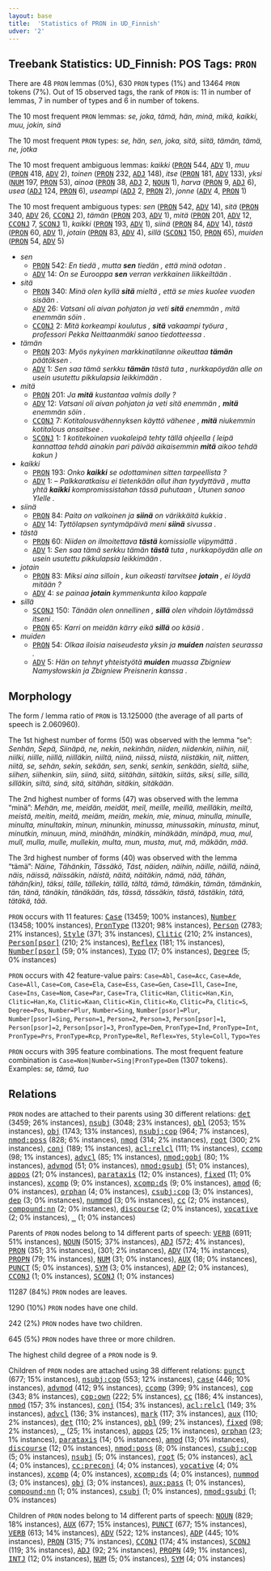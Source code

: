 ```yaml
---
layout: base
title:  'Statistics of PRON in UD_Finnish'
udver: '2'
---
```


## Treebank Statistics: UD_Finnish: POS Tags: `PRON`

There are 48 `PRON` lemmas (0%), 630 `PRON` types (1%) and 13464 `PRON` tokens (7%).
Out of 15 observed tags, the rank of `PRON` is: 11 in number of lemmas, 7 in number of types and 6 in number of tokens.

The 10 most frequent `PRON` lemmas: <em>se, joka, tämä, hän, minä, mikä, kaikki, muu, jokin, sinä</em>

The 10 most frequent `PRON` types:  <em>se, hän, sen, joka, sitä, siitä, tämän, tämä, ne, jotka</em>

The 10 most frequent ambiguous lemmas: <em>kaikki</em> (<tt><a href="fi-pos-PRON.html">PRON</a></tt> 544, <tt><a href="fi-pos-ADV.html">ADV</a></tt> 1), <em>muu</em> (<tt><a href="fi-pos-PRON.html">PRON</a></tt> 418, <tt><a href="fi-pos-ADV.html">ADV</a></tt> 2), <em>toinen</em> (<tt><a href="fi-pos-PRON.html">PRON</a></tt> 232, <tt><a href="fi-pos-ADJ.html">ADJ</a></tt> 148), <em>itse</em> (<tt><a href="fi-pos-PRON.html">PRON</a></tt> 181, <tt><a href="fi-pos-ADV.html">ADV</a></tt> 133), <em>yksi</em> (<tt><a href="fi-pos-NUM.html">NUM</a></tt> 197, <tt><a href="fi-pos-PRON.html">PRON</a></tt> 53), <em>ainoa</em> (<tt><a href="fi-pos-PRON.html">PRON</a></tt> 38, <tt><a href="fi-pos-ADJ.html">ADJ</a></tt> 2, <tt><a href="fi-pos-NOUN.html">NOUN</a></tt> 1), <em>harva</em> (<tt><a href="fi-pos-PRON.html">PRON</a></tt> 9, <tt><a href="fi-pos-ADJ.html">ADJ</a></tt> 6), <em>usea</em> (<tt><a href="fi-pos-ADJ.html">ADJ</a></tt> 124, <tt><a href="fi-pos-PRON.html">PRON</a></tt> 6), <em>useampi</em> (<tt><a href="fi-pos-ADJ.html">ADJ</a></tt> 2, <tt><a href="fi-pos-PRON.html">PRON</a></tt> 2), <em>jonne</em> (<tt><a href="fi-pos-ADV.html">ADV</a></tt> 4, <tt><a href="fi-pos-PRON.html">PRON</a></tt> 1)

The 10 most frequent ambiguous types:  <em>sen</em> (<tt><a href="fi-pos-PRON.html">PRON</a></tt> 542, <tt><a href="fi-pos-ADV.html">ADV</a></tt> 14), <em>sitä</em> (<tt><a href="fi-pos-PRON.html">PRON</a></tt> 340, <tt><a href="fi-pos-ADV.html">ADV</a></tt> 26, <tt><a href="fi-pos-CCONJ.html">CCONJ</a></tt> 2), <em>tämän</em> (<tt><a href="fi-pos-PRON.html">PRON</a></tt> 203, <tt><a href="fi-pos-ADV.html">ADV</a></tt> 1), <em>mitä</em> (<tt><a href="fi-pos-PRON.html">PRON</a></tt> 201, <tt><a href="fi-pos-ADV.html">ADV</a></tt> 12, <tt><a href="fi-pos-CCONJ.html">CCONJ</a></tt> 7, <tt><a href="fi-pos-SCONJ.html">SCONJ</a></tt> 1), <em>kaikki</em> (<tt><a href="fi-pos-PRON.html">PRON</a></tt> 193, <tt><a href="fi-pos-ADV.html">ADV</a></tt> 1), <em>siinä</em> (<tt><a href="fi-pos-PRON.html">PRON</a></tt> 84, <tt><a href="fi-pos-ADV.html">ADV</a></tt> 14), <em>tästä</em> (<tt><a href="fi-pos-PRON.html">PRON</a></tt> 60, <tt><a href="fi-pos-ADV.html">ADV</a></tt> 1), <em>jotain</em> (<tt><a href="fi-pos-PRON.html">PRON</a></tt> 83, <tt><a href="fi-pos-ADV.html">ADV</a></tt> 4), <em>sillä</em> (<tt><a href="fi-pos-SCONJ.html">SCONJ</a></tt> 150, <tt><a href="fi-pos-PRON.html">PRON</a></tt> 65), <em>muiden</em> (<tt><a href="fi-pos-PRON.html">PRON</a></tt> 54, <tt><a href="fi-pos-ADV.html">ADV</a></tt> 5)


* <em>sen</em>
  * <tt><a href="fi-pos-PRON.html">PRON</a></tt> 542: <em>En tiedä , mutta <b>sen</b> tiedän , että minä odotan .</em>
  * <tt><a href="fi-pos-ADV.html">ADV</a></tt> 14: <em>On se Eurooppa <b>sen</b> verran verkkainen liikkeiltään .</em>
* <em>sitä</em>
  * <tt><a href="fi-pos-PRON.html">PRON</a></tt> 340: <em>Minä olen kyllä <b>sitä</b> mieltä , että se mies kuolee vuoden sisään .</em>
  * <tt><a href="fi-pos-ADV.html">ADV</a></tt> 26: <em>Vatsani oli aivan pohjaton ja veti <b>sitä</b> enemmän , mitä enemmän söin .</em>
  * <tt><a href="fi-pos-CCONJ.html">CCONJ</a></tt> 2: <em>Mitä korkeampi koulutus , <b>sitä</b> vakaampi työura , professori Pekka Neittaanmäki sanoo tiedotteessa .</em>
* <em>tämän</em>
  * <tt><a href="fi-pos-PRON.html">PRON</a></tt> 203: <em>Myös nykyinen markkinatilanne oikeuttaa <b>tämän</b> päätöksen .</em>
  * <tt><a href="fi-pos-ADV.html">ADV</a></tt> 1: <em>Sen saa tämä serkku <b>tämän</b> tästä tuta , nurkkapöydän alle on usein usutettu pikkulapsia leikkimään .</em>
* <em>mitä</em>
  * <tt><a href="fi-pos-PRON.html">PRON</a></tt> 201: <em>Ja <b>mitä</b> kustantaa valmis dolly ?</em>
  * <tt><a href="fi-pos-ADV.html">ADV</a></tt> 12: <em>Vatsani oli aivan pohjaton ja veti sitä enemmän , <b>mitä</b> enemmän söin .</em>
  * <tt><a href="fi-pos-CCONJ.html">CCONJ</a></tt> 7: <em>Kotitalousvähennyksen käyttö vähenee , <b>mitä</b> niukemmin kotitalous ansaitsee .</em>
  * <tt><a href="fi-pos-SCONJ.html">SCONJ</a></tt> 1: <em>1 kotitekoinen vuokaleipä tehty tällä ohjeella ( leipä kannattaa tehdä ainakin pari päivää aikaisemmin <b>mitä</b> aikoo tehdä kakun )</em>
* <em>kaikki</em>
  * <tt><a href="fi-pos-PRON.html">PRON</a></tt> 193: <em>Onko <b>kaikki</b> se odottaminen sitten tarpeellista ?</em>
  * <tt><a href="fi-pos-ADV.html">ADV</a></tt> 1: <em>– Palkkaratkaisu ei tietenkään ollut ihan tyydyttävä , mutta yhtä <b>kaikki</b> kompromissistahan tässä puhutaan , Utunen sanoo Ylelle .</em>
* <em>siinä</em>
  * <tt><a href="fi-pos-PRON.html">PRON</a></tt> 84: <em>Paita on valkoinen ja <b>siinä</b> on värikkäitä kukkia .</em>
  * <tt><a href="fi-pos-ADV.html">ADV</a></tt> 14: <em>Tyttölapsen syntymäpäivä meni <b>siinä</b> sivussa .</em>
* <em>tästä</em>
  * <tt><a href="fi-pos-PRON.html">PRON</a></tt> 60: <em>Niiden on ilmoitettava <b>tästä</b> komissiolle viipymättä .</em>
  * <tt><a href="fi-pos-ADV.html">ADV</a></tt> 1: <em>Sen saa tämä serkku tämän <b>tästä</b> tuta , nurkkapöydän alle on usein usutettu pikkulapsia leikkimään .</em>
* <em>jotain</em>
  * <tt><a href="fi-pos-PRON.html">PRON</a></tt> 83: <em>Miksi aina silloin , kun oikeasti tarvitsee <b>jotain</b> , ei löydä mitään ?</em>
  * <tt><a href="fi-pos-ADV.html">ADV</a></tt> 4: <em>se painaa <b>jotain</b> kymmenkunta kiloo kappale</em>
* <em>sillä</em>
  * <tt><a href="fi-pos-SCONJ.html">SCONJ</a></tt> 150: <em>Tänään olen onnellinen , <b>sillä</b> olen vihdoin löytämässä itseni .</em>
  * <tt><a href="fi-pos-PRON.html">PRON</a></tt> 65: <em>Karri on meidän kärry eikä <b>sillä</b> oo käsiä .</em>
* <em>muiden</em>
  * <tt><a href="fi-pos-PRON.html">PRON</a></tt> 54: <em>Olkaa iloisia naiseudesta yksin ja <b>muiden</b> naisten seurassa .</em>
  * <tt><a href="fi-pos-ADV.html">ADV</a></tt> 5: <em>Hän on tehnyt yhteistyötä <b>muiden</b> muassa Zbigniew Namysłowskin ja Zbigniew Preisnerin kanssa .</em>

## Morphology

The form / lemma ratio of `PRON` is 13.125000 (the average of all parts of speech is 2.060960).

The 1st highest number of forms (50) was observed with the lemma “se”: <em>Senhän, Sepä, Siinäpä, ne, nekin, nekinhän, niiden, niidenkin, niihin, niil, niilki, niille, niillä, niilläkin, niiltä, niinä, niissä, niistä, niistäkin, niit, niitten, niitä, se, sehän, sekin, sekään, sen, senki, senkin, senkään, sieltä, siihe, siihen, siihenkin, siin, siinä, siitä, siitähän, siitäkin, siitäs, siksi, sille, sillä, silläkin, siltä, sinä, sitä, sitähän, sitäkin, sitäkään</em>.

The 2nd highest number of forms (47) was observed with the lemma “minä”: <em>Mehän, me, meidän, meidät, meil, meille, meillä, meilläkin, meiltä, meistä, meitin, meitä, meiäm, meiän, mekin, mie, minua, minulla, minulle, minulta, minultakin, minun, minunkin, minussa, minussakin, minusta, minut, minutkin, minuun, minä, minähän, minäkin, minäkään, minäpä, mua, mul, mull, mulla, mulle, mullekin, multa, mun, musta, mut, mä, mäkään, mää</em>.

The 3rd highest number of forms (40) was observed with the lemma “tämä”: <em>Näine, Tähänkin, Tässäkö, Täst, näiden, näihin, näille, näillä, näinä, näis, näissä, näissäkin, näistä, näitä, näitäkin, nämä, nää, tähän, tähän(kin), täksi, tälle, tällekin, tällä, tältä, tämä, tämäkin, tämän, tämänkin, tän, tänä, tänäkin, tänäkään, täs, tässä, tässäkin, tästä, tästäkin, tätä, tätäkä, tää</em>.

`PRON` occurs with 11 features: <tt><a href="fi-feat-Case.html">Case</a></tt> (13459; 100% instances), <tt><a href="fi-feat-Number.html">Number</a></tt> (13458; 100% instances), <tt><a href="fi-feat-PronType.html">PronType</a></tt> (13201; 98% instances), <tt><a href="fi-feat-Person.html">Person</a></tt> (2783; 21% instances), <tt><a href="fi-feat-Style.html">Style</a></tt> (371; 3% instances), <tt><a href="fi-feat-Clitic.html">Clitic</a></tt> (210; 2% instances), <tt><a href="fi-feat-Person-psor.html">Person[psor]</a></tt> (210; 2% instances), <tt><a href="fi-feat-Reflex.html">Reflex</a></tt> (181; 1% instances), <tt><a href="fi-feat-Number-psor.html">Number[psor]</a></tt> (59; 0% instances), <tt><a href="fi-feat-Typo.html">Typo</a></tt> (17; 0% instances), <tt><a href="fi-feat-Degree.html">Degree</a></tt> (5; 0% instances)

`PRON` occurs with 42 feature-value pairs: `Case=Abl`, `Case=Acc`, `Case=Ade`, `Case=All`, `Case=Com`, `Case=Ela`, `Case=Ess`, `Case=Gen`, `Case=Ill`, `Case=Ine`, `Case=Ins`, `Case=Nom`, `Case=Par`, `Case=Tra`, `Clitic=Han`, `Clitic=Han,Kin`, `Clitic=Han,Ko`, `Clitic=Kaan`, `Clitic=Kin`, `Clitic=Ko`, `Clitic=Pa`, `Clitic=S`, `Degree=Pos`, `Number=Plur`, `Number=Sing`, `Number[psor]=Plur`, `Number[psor]=Sing`, `Person=1`, `Person=2`, `Person=3`, `Person[psor]=1`, `Person[psor]=2`, `Person[psor]=3`, `PronType=Dem`, `PronType=Ind`, `PronType=Int`, `PronType=Prs`, `PronType=Rcp`, `PronType=Rel`, `Reflex=Yes`, `Style=Coll`, `Typo=Yes`

`PRON` occurs with 395 feature combinations.
The most frequent feature combination is `Case=Nom|Number=Sing|PronType=Dem` (1307 tokens).
Examples: <em>se, tämä, tuo</em>


## Relations

`PRON` nodes are attached to their parents using 30 different relations: <tt><a href="fi-dep-det.html">det</a></tt> (3459; 26% instances), <tt><a href="fi-dep-nsubj.html">nsubj</a></tt> (3048; 23% instances), <tt><a href="fi-dep-obl.html">obl</a></tt> (2053; 15% instances), <tt><a href="fi-dep-obj.html">obj</a></tt> (1743; 13% instances), <tt><a href="fi-dep-nsubj-cop.html">nsubj:cop</a></tt> (964; 7% instances), <tt><a href="fi-dep-nmod-poss.html">nmod:poss</a></tt> (828; 6% instances), <tt><a href="fi-dep-nmod.html">nmod</a></tt> (314; 2% instances), <tt><a href="fi-dep-root.html">root</a></tt> (300; 2% instances), <tt><a href="fi-dep-conj.html">conj</a></tt> (189; 1% instances), <tt><a href="fi-dep-acl-relcl.html">acl:relcl</a></tt> (111; 1% instances), <tt><a href="fi-dep-ccomp.html">ccomp</a></tt> (98; 1% instances), <tt><a href="fi-dep-advcl.html">advcl</a></tt> (85; 1% instances), <tt><a href="fi-dep-nmod-gobj.html">nmod:gobj</a></tt> (80; 1% instances), <tt><a href="fi-dep-advmod.html">advmod</a></tt> (51; 0% instances), <tt><a href="fi-dep-nmod-gsubj.html">nmod:gsubj</a></tt> (51; 0% instances), <tt><a href="fi-dep-appos.html">appos</a></tt> (21; 0% instances), <tt><a href="fi-dep-parataxis.html">parataxis</a></tt> (12; 0% instances), <tt><a href="fi-dep-fixed.html">fixed</a></tt> (11; 0% instances), <tt><a href="fi-dep-xcomp.html">xcomp</a></tt> (9; 0% instances), <tt><a href="fi-dep-xcomp-ds.html">xcomp:ds</a></tt> (9; 0% instances), <tt><a href="fi-dep-amod.html">amod</a></tt> (6; 0% instances), <tt><a href="fi-dep-orphan.html">orphan</a></tt> (4; 0% instances), <tt><a href="fi-dep-csubj-cop.html">csubj:cop</a></tt> (3; 0% instances), <tt><a href="fi-dep-dep.html">dep</a></tt> (3; 0% instances), <tt><a href="fi-dep-nummod.html">nummod</a></tt> (3; 0% instances), <tt><a href="fi-dep-cc.html">cc</a></tt> (2; 0% instances), <tt><a href="fi-dep-compound-nn.html">compound:nn</a></tt> (2; 0% instances), <tt><a href="fi-dep-discourse.html">discourse</a></tt> (2; 0% instances), <tt><a href="fi-dep-vocative.html">vocative</a></tt> (2; 0% instances), <tt><a href="fi-dep-_.html">_</a></tt> (1; 0% instances)

Parents of `PRON` nodes belong to 14 different parts of speech: <tt><a href="fi-pos-VERB.html">VERB</a></tt> (6911; 51% instances), <tt><a href="fi-pos-NOUN.html">NOUN</a></tt> (5015; 37% instances), <tt><a href="fi-pos-ADJ.html">ADJ</a></tt> (572; 4% instances), <tt><a href="fi-pos-PRON.html">PRON</a></tt> (351; 3% instances),  (301; 2% instances), <tt><a href="fi-pos-ADV.html">ADV</a></tt> (174; 1% instances), <tt><a href="fi-pos-PROPN.html">PROPN</a></tt> (79; 1% instances), <tt><a href="fi-pos-NUM.html">NUM</a></tt> (31; 0% instances), <tt><a href="fi-pos-AUX.html">AUX</a></tt> (18; 0% instances), <tt><a href="fi-pos-PUNCT.html">PUNCT</a></tt> (5; 0% instances), <tt><a href="fi-pos-SYM.html">SYM</a></tt> (3; 0% instances), <tt><a href="fi-pos-ADP.html">ADP</a></tt> (2; 0% instances), <tt><a href="fi-pos-CCONJ.html">CCONJ</a></tt> (1; 0% instances), <tt><a href="fi-pos-SCONJ.html">SCONJ</a></tt> (1; 0% instances)

11287 (84%) `PRON` nodes are leaves.

1290 (10%) `PRON` nodes have one child.

242 (2%) `PRON` nodes have two children.

645 (5%) `PRON` nodes have three or more children.

The highest child degree of a `PRON` node is 9.

Children of `PRON` nodes are attached using 38 different relations: <tt><a href="fi-dep-punct.html">punct</a></tt> (677; 15% instances), <tt><a href="fi-dep-nsubj-cop.html">nsubj:cop</a></tt> (553; 12% instances), <tt><a href="fi-dep-case.html">case</a></tt> (446; 10% instances), <tt><a href="fi-dep-advmod.html">advmod</a></tt> (412; 9% instances), <tt><a href="fi-dep-ccomp.html">ccomp</a></tt> (399; 9% instances), <tt><a href="fi-dep-cop.html">cop</a></tt> (343; 8% instances), <tt><a href="fi-dep-cop-own.html">cop:own</a></tt> (222; 5% instances), <tt><a href="fi-dep-cc.html">cc</a></tt> (186; 4% instances), <tt><a href="fi-dep-nmod.html">nmod</a></tt> (157; 3% instances), <tt><a href="fi-dep-conj.html">conj</a></tt> (154; 3% instances), <tt><a href="fi-dep-acl-relcl.html">acl:relcl</a></tt> (149; 3% instances), <tt><a href="fi-dep-advcl.html">advcl</a></tt> (136; 3% instances), <tt><a href="fi-dep-mark.html">mark</a></tt> (117; 3% instances), <tt><a href="fi-dep-aux.html">aux</a></tt> (110; 2% instances), <tt><a href="fi-dep-det.html">det</a></tt> (110; 2% instances), <tt><a href="fi-dep-obl.html">obl</a></tt> (99; 2% instances), <tt><a href="fi-dep-fixed.html">fixed</a></tt> (98; 2% instances), <tt><a href="fi-dep-_.html">_</a></tt> (25; 1% instances), <tt><a href="fi-dep-appos.html">appos</a></tt> (25; 1% instances), <tt><a href="fi-dep-orphan.html">orphan</a></tt> (23; 1% instances), <tt><a href="fi-dep-parataxis.html">parataxis</a></tt> (14; 0% instances), <tt><a href="fi-dep-amod.html">amod</a></tt> (13; 0% instances), <tt><a href="fi-dep-discourse.html">discourse</a></tt> (12; 0% instances), <tt><a href="fi-dep-nmod-poss.html">nmod:poss</a></tt> (8; 0% instances), <tt><a href="fi-dep-csubj-cop.html">csubj:cop</a></tt> (5; 0% instances), <tt><a href="fi-dep-nsubj.html">nsubj</a></tt> (5; 0% instances), <tt><a href="fi-dep-root.html">root</a></tt> (5; 0% instances), <tt><a href="fi-dep-acl.html">acl</a></tt> (4; 0% instances), <tt><a href="fi-dep-cc-preconj.html">cc:preconj</a></tt> (4; 0% instances), <tt><a href="fi-dep-vocative.html">vocative</a></tt> (4; 0% instances), <tt><a href="fi-dep-xcomp.html">xcomp</a></tt> (4; 0% instances), <tt><a href="fi-dep-xcomp-ds.html">xcomp:ds</a></tt> (4; 0% instances), <tt><a href="fi-dep-nummod.html">nummod</a></tt> (3; 0% instances), <tt><a href="fi-dep-obj.html">obj</a></tt> (3; 0% instances), <tt><a href="fi-dep-aux-pass.html">aux:pass</a></tt> (1; 0% instances), <tt><a href="fi-dep-compound-nn.html">compound:nn</a></tt> (1; 0% instances), <tt><a href="fi-dep-csubj.html">csubj</a></tt> (1; 0% instances), <tt><a href="fi-dep-nmod-gsubj.html">nmod:gsubj</a></tt> (1; 0% instances)

Children of `PRON` nodes belong to 14 different parts of speech: <tt><a href="fi-pos-NOUN.html">NOUN</a></tt> (829; 18% instances), <tt><a href="fi-pos-AUX.html">AUX</a></tt> (677; 15% instances), <tt><a href="fi-pos-PUNCT.html">PUNCT</a></tt> (677; 15% instances), <tt><a href="fi-pos-VERB.html">VERB</a></tt> (613; 14% instances), <tt><a href="fi-pos-ADV.html">ADV</a></tt> (522; 12% instances), <tt><a href="fi-pos-ADP.html">ADP</a></tt> (445; 10% instances), <tt><a href="fi-pos-PRON.html">PRON</a></tt> (315; 7% instances), <tt><a href="fi-pos-CCONJ.html">CCONJ</a></tt> (174; 4% instances), <tt><a href="fi-pos-SCONJ.html">SCONJ</a></tt> (119; 3% instances), <tt><a href="fi-pos-ADJ.html">ADJ</a></tt> (92; 2% instances), <tt><a href="fi-pos-PROPN.html">PROPN</a></tt> (49; 1% instances), <tt><a href="fi-pos-INTJ.html">INTJ</a></tt> (12; 0% instances), <tt><a href="fi-pos-NUM.html">NUM</a></tt> (5; 0% instances), <tt><a href="fi-pos-SYM.html">SYM</a></tt> (4; 0% instances)

